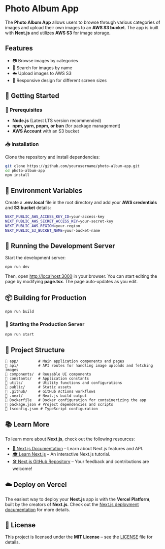 # Photo Album App

The **Photo Album App** allows users to browse through various categories of images and upload their own images to an **AWS S3 bucket**. The app is built with **Next.js** and utilizes **AWS S3** for image storage.

## Features

-   📷 Browse images by categories
-   🔎 Search for images by name
-   ☁️ Upload images to AWS S3
-   📱 Responsive design for different screen sizes

## 🚀 Getting Started

### 📌 Prerequisites

-   **Node.js** (Latest LTS version recommended)
-   **npm, yarn, pnpm, or bun** (for package management)
-   **AWS Account** with an S3 bucket

### 📥 Installation

Clone the repository and install dependencies:

```sh
git clone https://github.com/yourusername/photo-album-app.git
cd photo-album-app
npm install
```

## 🔑 Environment Variables

Create a **.env.local** file in the root directory and add your **AWS credentials** and **S3 bucket** details:

```sh
NEXT_PUBLIC_AWS_ACCESS_KEY_ID=your-access-key
NEXT_PUBLIC_AWS_SECRET_ACCESS_KEY=your-secret-key
NEXT_PUBLIC_AWS_REGION=your-region
NEXT_PUBLIC_S3_BUCKET_NAME=your-bucket-name
```

## 🔧 Running the Development Server

Start the development server:

```sh
npm run dev
```

Then, open [http://localhost:3000](http://localhost:3000) in your browser.
You can start editing the page by modifying **page.tsx**. The page auto-updates as you edit.

## 📦 Building for Production

```sh
npm run build
```

### 🚀 Starting the Production Server

```sh
npm run start
```

## 📁 Project Structure

```
📂 app/         # Main application components and pages
📂 api/         # API routes for handling image uploads and fetching images
📂 components/  # Reusable UI components
📂 constants/   # Application constants
📂 utils/       # Utility functions and configurations
📂 public/      # Static assets
📂 .github/     # GitHub Actions workflows
📂 .next/       # Next.js build output
📄 Dockerfile   # Docker configuration for containerizing the app
📄 package.json # Project dependencies and scripts
📄 tsconfig.json # TypeScript configuration
```

## 📚 Learn More

To learn more about **Next.js**, check out the following resources:

-   [📖 Next.js Documentation](https://nextjs.org/docs) – Learn about Next.js features and API.
-   [🎓 Learn Next.js](https://nextjs.org/learn) – An interactive Next.js tutorial.
-   [🛠 Next.js GitHub Repository](https://github.com/vercel/next.js) – Your feedback and contributions are welcome!

## ☁️ Deploy on Vercel

The easiest way to deploy your **Next.js** app is with the **Vercel Platform**, built by the creators of **Next.js**.
Check out the [Next.js deployment documentation](https://vercel.com/docs) for more details.

## 📜 License

This project is licensed under the **MIT License** – see the [LICENSE](LICENSE) file for details.
